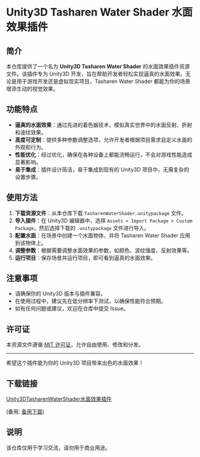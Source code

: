 # Unity3D Tasharen Water Shader 水面效果插件

## 简介

本仓库提供了一个名为 **Unity3D Tasharen Water Shader** 的水面效果插件资源文件。该插件专为 Unity3D 开发，旨在帮助开发者轻松实现逼真的水面效果。无论是用于游戏开发还是虚拟现实项目，Tasharen Water Shader 都能为你的场景增添生动的视觉效果。

## 功能特点

- **逼真的水面效果**：通过先进的着色器技术，模拟真实世界中的水面反射、折射和波纹效果。
- **高度可定制**：提供多种参数调整选项，允许开发者根据项目需求自定义水面的外观和行为。
- **性能优化**：经过优化，确保在各种设备上都能流畅运行，不会对游戏性能造成显著影响。
- **易于集成**：插件设计简洁，易于集成到现有的 Unity3D 项目中，无需复杂的设置步骤。

## 使用方法

1. **下载资源文件**：从本仓库下载 `TasharenWaterShader.unitypackage` 文件。
2. **导入插件**：在 Unity3D 编辑器中，选择 `Assets > Import Package > Custom Package`，然后选择下载的 `.unitypackage` 文件进行导入。
3. **配置水面**：在场景中创建一个水面物体，并将 Tasharen Water Shader 应用到该物体上。
4. **调整参数**：根据需要调整水面效果的参数，如颜色、波纹强度、反射效果等。
5. **运行项目**：保存场景并运行项目，即可看到逼真的水面效果。

## 注意事项

- 请确保你的 Unity3D 版本与插件兼容。
- 在使用过程中，建议先在低分辨率下测试，以确保性能符合预期。
- 如有任何问题或建议，欢迎在仓库中提交 Issue。

## 许可证

本资源文件遵循 [MIT 许可证](LICENSE)，允许自由使用、修改和分发。

---

希望这个插件能为你的 Unity3D 项目带来出色的水面效果！

## 下载链接
[Unity3DTasharenWaterShader水面效果插件](https://pan.quark.cn/s/5ad42f68f832) 

(备用: [备用下载](https://pan.baidu.com/s/1YSi9_ytecwi2MXAT_SfQVQ?pwd=1234))

## 说明

该仓库仅用于学习交流，请勿用于商业用途。
